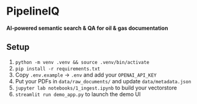 # PipelineIQ

**AI‐powered semantic search & QA for oil & gas documentation**

## Setup

1. `python -m venv .venv && source .venv/bin/activate`
2. `pip install -r requirements.txt`
3. Copy `.env.example` → `.env` and add your `OPENAI_API_KEY`
4. Put your PDFs in `data/raw_documents/` and update `data/metadata.json`
5. `jupyter lab notebooks/1_ingest.ipynb` to build your vectorstore
6. `streamlit run demo_app.py` to launch the demo UI